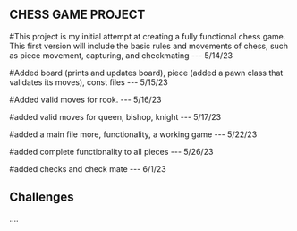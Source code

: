 CHESS GAME PROJECT
------------
#This project is my initial attempt at creating a fully functional chess game. This first version will include the basic rules and movements of chess, such as piece movement, capturing, and checkmating --- 5/14/23


#Added board (prints and updates board), piece (added a pawn class that validates its moves), const files  --- 5/15/23

#Added valid moves for rook. --- 5/16/23

#added valid moves for queen, bishop, knight --- 5/17/23

#added a main file more, functionality, a working game --- 5/22/23

#added complete functionality to all pieces --- 5/26/23

#added checks and check mate --- 6/1/23

Challenges
------------
....



